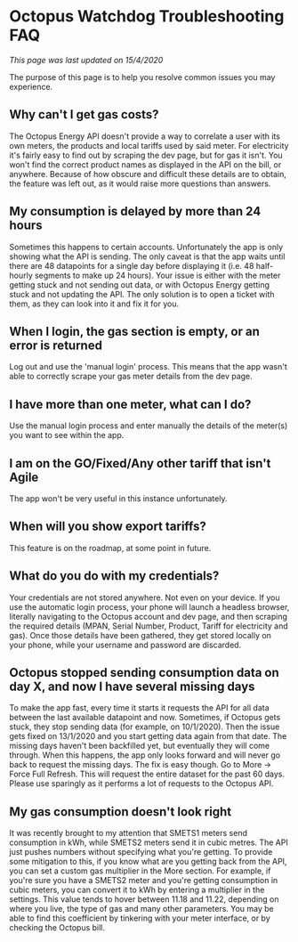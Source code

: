 # Octopus Watchdog Troubleshooting FAQ

_This page was last updated on 15/4/2020_

The purpose of this page is to help you resolve common issues you may experience.

## Why can't I get gas costs?

The Octopus Energy API doesn't provide a way to correlate a user with its own meters, the products and local tariffs used by said meter. For electricity it's fairly easy to find out by scraping the dev page, but for gas it isn't. You won't find the correct product names as displayed in the API on the bill, or anywhere. Because of how obscure and difficult these details are to obtain, the feature was left out, as it would raise more questions than answers.

## My consumption is delayed by more than 24 hours

Sometimes this happens to certain accounts. Unfortunately the app is only showing what the API is sending. The only caveat is that the app waits until there are 48 datapoints for a single day before displaying it (i.e. 48 half-hourly segments to make up 24 hours). Your issue is either with the meter getting stuck and not sending out data, or with Octopus Energy getting stuck and not updating the API. The only solution is to open a ticket with them, as they can look into it and fix it for you.

## When I login, the gas section is empty, or an error is returned

Log out and use the 'manual login' process. This means that the app wasn't able to correctly scrape your gas meter details from the dev page.

## I have more than one meter, what can I do?

Use the manual login process and enter manually the details of the meter(s) you want to see within the app.

## I am on the GO/Fixed/Any other tariff that isn't Agile

The app won't be very useful in this instance unfortunately.

## When will you show export tariffs?

This feature is on the roadmap, at some point in future.

## What do you do with my credentials?

Your credentials are not stored anywhere. Not even on your device. If you use the automatic login process, your phone will launch a headless browser, literally navigating to the Octopus account and dev page, and then scraping the required details (MPAN, Serial Number, Product, Tariff for electricity and gas). Once those details have been gathered, they get stored locally on your phone, while your username and password are discarded.

## Octopus stopped sending consumption data on day X, and now I have several missing days

To make the app fast, every time it starts it requests the API for all data between the last available datapoint and now. Sometimes, if Octopus gets stuck, they stop sending data (for example, on 10/1/2020). Then the issue gets fixed on 13/1/2020 and you start getting data again from that date. The missing days haven't been backfilled yet, but eventually they will come through.
When this happens, the app only looks forward and will never go back to request the missing days. The fix is easy though. Go to More -> Force Full Refresh. This will request the entire dataset for the past 60 days. Please use sparingly as it performs a lot of requests to the Octopus API.

## My gas consumption doesn't look right

It was recently brought to my attention that SMETS1 meters send consumption in kWh, while SMETS2 meters send it in cubic metres. The API just pushes numbers without specifying what you're getting. To provide some mitigation to this, if you know what are you getting back from the API, you can set a custom gas multiplier in the More section.
For example, if you're sure you have a SMETS2 meter and you're getting consumption in cubic meters, you can convert it to kWh by entering a multiplier in the settings. This value tends to hover between 11.18 and 11.22, depending on where you live, the type of gas and many other parameters.
You may be able to find this coefficient by tinkering with your meter interface, or by checking the Octopus bill.
